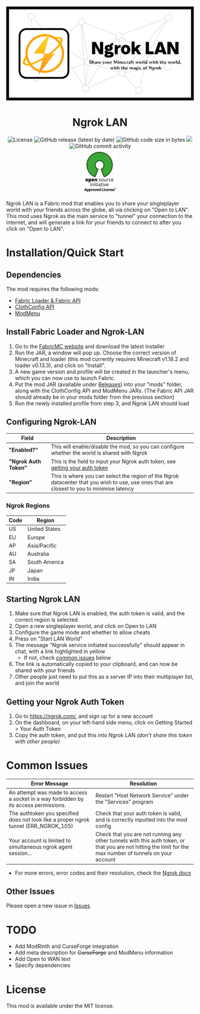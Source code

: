 ![Ngrok LAN Banner](https://github.com/Alujjdnd/Ngrok-LAN/blob/main/docs/assets/banner.png?raw=true)

<h1 align="center">
  Ngrok LAN
</h1>

<div align="center">
  <img alt="License" src=https://img.shields.io/github/license/Alujjdnd/Ngrok-LAN>
  <img alt="GitHub release (latest by date)" src="https://img.shields.io/github/v/release/Alujjdnd/Ngrok-LAN">
  <img alt="GitHub code size in bytes" src="https://img.shields.io/github/languages/code-size/Alujjdnd/Ngrok-LAN">
  <a href="https://www.codacy.com/gh/Alujjdnd/Ngrok-LAN/dashboard?utm_source=github.com&amp;utm_medium=referral&amp;utm_content=Alujjdnd/Ngrok-LAN&amp;utm_campaign=Badge_Grade"><img src="https://app.codacy.com/project/badge/Grade/b38f7148f2934ad8b6d4413b70a173fd"/></a>
  <img alt="GitHub commit activity" src="https://img.shields.io/github/commit-activity/m/alujjdnd/ngrok-lan">
  </br>
  <img src=https://raw.githubusercontent.com/Alujjdnd/Ngrok-LAN/main/docs/assets/OSSrs.png>
</div>

Ngrok LAN is a Fabric mod that enables you to share your singleplayer world with your friends across the globe, all via clicking on "Open to LAN". This mod uses Ngrok as the main service to "tunnel" your connection to the internet, and will generate a link for your friends to connect to after you click on "Open to LAN". 

# Installation/Quick Start
## Dependencies
The mod requires the following mods:
- [Fabric Loader & Fabric API](https://fabricmc.net/use/installer/)
- [ClothConfig API](https://www.curseforge.com/minecraft/mc-mods/cloth-config)
- [ModMenu](https://www.curseforge.com/minecraft/mc-mods/modmenu)

## Install Fabric Loader and Ngrok-LAN
1. Go to the [FabricMC website](https://fabricmc.net/use/installer/) and download the latest installer
2. Run the JAR, a window will pop up. Choose the correct version of Minecraft and loader (this mod currently requires Minecraft v1.18.2 and loader v0.13.3), and click on "Install".
3. A new game version and profile will be created in the launcher's menu, which you can now use to launch Fabric.
4. Put the mod JAR (available under [Releases](https://github.com/Alujjdnd/Ngrok-LAN/releases)) into your "mods" folder, along with the ClothConfig API and ModMenu JARs. (The Fabric API JAR should already be in your mods folder from the previous section)
5. Run the newly installed profile from step 3, and Ngrok LAN should load

## Configuring Ngrok-LAN
| **Field**         | **Description**                                              |
|------------------------|--------------------------------------------------------------------------------------------------------------------------------------------|
| **"Enabled?"**         | This will enable/disable the mod, so you can configure whether the world is shared with Ngrok                                              |
| **"Ngrok Auth Token"** | This is the field to input your Ngrok auth token, see [getting your auth token](#getting-your-ngrok-auth-token)                            |
| **"Region"**           | This is where you can select the region of the Ngrok datacenter that you wish to use, use ones that are closest to you to minimise latency |
### Ngrok Regions
| Code | Region |
|----|---------------|
| US | United States |
| EU | Europe        |
| AP | Asia/Pacific  |
| AU | Australia     |
| SA | South America |
| JP | Japan         |
| IN | India         |

## Starting Ngrok LAN
1. Make sure that Ngrok LAN is enabled, the auth token is valid, and the correct region is selected
2. Open a new singleplayer world, and click on Open to LAN
3. Configure the game mode and whether to allow cheats
4. Press on "Start LAN World"
5. The message "Ngrok service initiated successfully" should appear in chat, with a link highlighted in yellow
   - If not, check [common issues](#common-issues) below
7. The link is automatically copied to your clipboard, and can now be shared with your friends
8. Other people just need to put this as a server IP into their multiplayer list, and join the world

## Getting your Ngrok Auth Token
1. Go to https://ngrok.com/, and sign up for a new account
2. On the dashboard, on your left-hand side menu, click on Getting Started > Your Auth Token
3. Copy the auth token, and put this into Ngrok LAN _(don't share this token with other people)_

# Common Issues
| **Error Message**                                                                    | **Resolution**                                                                                                                                             |
|--------------------------------------------------------------------------------------|------------------------------------------------------------------------------------------------------------------------------------------------------------|
| An attempt was made to access a socket in a way forbidden by its access permissions. | Restart "Host Network Service" under the "Services" program                                                                                                |
| The authtoken you specified does not look like a proper ngrok tunnel (ERR_NGROK_105) | Check that your auth token is valid, and is correctly inputted into the mod config                                                                         |
| Your account is limited to <NUMBER> simultaneous ngrok agent session...              | Check that you are not running any other tunnels with this auth token, or that you are not hitting the limit for the max number of tunnels on your account |

- For more errors, error codes and their resolution, check the [Ngrok docs](https://ngrok.com/docs/errors)
  
## Other Issues
Please open a new issue in [Issues](https://github.com/Alujjdnd/Ngrok-LAN/issues)
  
# TODO
- Add ModRinth and CurseForge integration
- Add meta description for ~~CurseForge~~ and ModMenu information
- Add Open to WAN text
- Specify dependencies

# License
This mod is available under the MIT license.
